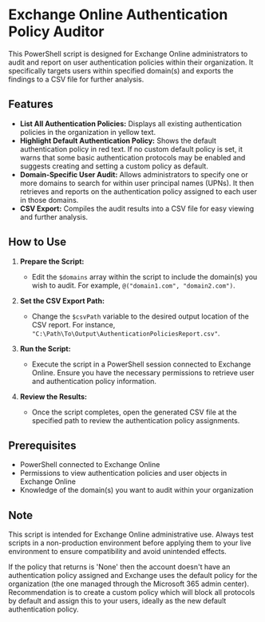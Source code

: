 # Exchange Online Authentication Policy Auditor

This PowerShell script is designed for Exchange Online administrators to audit and report on user authentication policies within their organization. It specifically targets users within specified domain(s) and exports the findings to a CSV file for further analysis.

## Features

- **List All Authentication Policies:** Displays all existing authentication policies in the organization in yellow text.
- **Highlight Default Authentication Policy:** Shows the default authentication policy in red text. If no custom default policy is set, it warns that some basic authentication protocols may be enabled and suggests creating and setting a custom policy as default.
- **Domain-Specific User Audit:** Allows administrators to specify one or more domains to search for within user principal names (UPNs). It then retrieves and reports on the authentication policy assigned to each user in those domains.
- **CSV Export:** Compiles the audit results into a CSV file for easy viewing and further analysis.

## How to Use

1. **Prepare the Script:**
   - Edit the `$domains` array within the script to include the domain(s) you wish to audit. For example, `@("domain1.com", "domain2.com")`.

2. **Set the CSV Export Path:**
   - Change the `$csvPath` variable to the desired output location of the CSV report. For instance, `"C:\Path\To\Output\AuthenticationPoliciesReport.csv"`.

3. **Run the Script:**
   - Execute the script in a PowerShell session connected to Exchange Online. Ensure you have the necessary permissions to retrieve user and authentication policy information.

4. **Review the Results:**
   - Once the script completes, open the generated CSV file at the specified path to review the authentication policy assignments.

## Prerequisites

- PowerShell connected to Exchange Online
- Permissions to view authentication policies and user objects in Exchange Online
- Knowledge of the domain(s) you want to audit within your organization

## Note

This script is intended for Exchange Online administrative use. Always test scripts in a non-production environment before applying them to your live environment to ensure compatibility and avoid unintended effects.

If the policy that returns is 'None' then the account doesn't have an authentication policy assigned and Exchange uses the default policy for the organization (the one managed through the Microsoft 365 admin center). Recommendation is to create a custom policy which will block all protocols by default and assign this to your users, ideally as the new default authentication policy.
